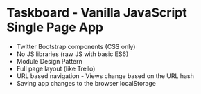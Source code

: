 Taskboard - Vanilla JavaScript Single Page App
===================================

- Twitter Bootstrap components (CSS only)
- No JS libraries (raw JS with basic ES6)
- Module Design Pattern
- Full page layout (like Trello)
- URL based navigation - Views change based on the URL hash
- Saving app changes to the browser localStorage
